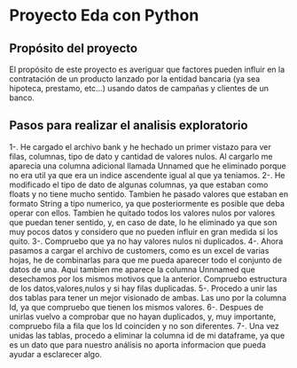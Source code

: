 # Proyecto Eda con Python

## Propósito del proyecto
El propósito de este proyecto es averiguar que factores pueden influir en la contratación de un producto lanzado por la entidad bancaria
(ya sea hipoteca, prestamo, etc...) usando datos de campañas y clientes de un banco.

## Pasos para realizar el analisis exploratorio
1-. He cargado el archivo bank y he hechado un primer vistazo para ver filas, columnas, tipo de dato y cantidad de valores nulos. Al cargarlo
me aparecia una columna adicional llamada Unnamed que he eliminado porque no era util ya que era un indice ascendente igual al que ya teniamos.
2-. He modificado el tipo de dato de algunas columnas, ya que estaban como floats y no tiene mucho sentido. Tambien he pasado valores que estaban 
en formato String a tipo numerico, ya que posteriormente es posible que deba operar con ellos. Tambien he quitado todos los valores nulos por 
valores que puedan tener sentido, y, en caso de date, lo he eliminado ya que son muy pocos datos y considero que no pueden influir en gran 
medida si los quito.
3-. Compruebo que ya no hay valores nulos ni duplicados.
4-. Ahora pasamos a cargar el archivo de customers, como es un excel de varias hojas, he de combinarlas para que me pueda aparecer todo el 
conjunto de datos de una. Aqui tambien me aparece la columna Unnnamed que desechamos por los mismos motivos que la anterior. Compruebo 
estructura de los datos,valores,nulos y si hay filas duplicadas.
5-. Procedo a unir las dos tablas para tener un mejor visionado de ambas. Las uno por la columna Id, ya que compruebo que tienen los mismos valores.
6-. Despues de unirlas vuelvo a comprobar que no hayan duplicados, y, muy importante, compruebo fila a fila que los Id coinciden y no son
diferentes.
7-. Una vez unidas las tablas, procedo a eliminar la columna id de mi dataframe, ya que es un dato que para nuestro análisis no aporta 
informacion que pueda ayudar a esclarecer algo.
